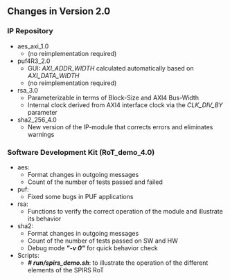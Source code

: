 ## Changes in Version 2.0 ##

### IP Repository ###

- aes\_axi\_1.0
	- (no reimplementation required)
- puf4R3\_2.0   
	- GUI: *AXI\_ADDR\_WIDTH* calculated automatically based on *AXI\_DATA\_WIDTH*
	- (no reimplementation required)
- rsa\_3.0      
	- Parameterizable in terms of Block-Size and AXI4 Bus-Width
	- Internal clock derived from AXI4 interface clock via the *CLK\_DIV\_BY* parameter					   
- sha2\_256_4.0 
	- New version of the IP-module that corrects errors and eliminates warnings

### Software Development Kit (RoT\_demo\_4.0) ###

- aes:  
	- Format changes in outgoing messages
	- Count of the number of tests passed and failed
- puf:  
	- Fixed some bugs in PUF applications
- rsa:
	- Functions to verify the correct operation of the module and illustrate its behavior   		  
- sha2: 
	- Format changes in outgoing messages
	- Count of the number of tests passed on SW and HW
	- Debug mode ***"-v 0"*** for quick behavior check
- Scripts: 
	- ***# run/spirs_demo.sh***: to illustrate the operation of the different elements of the SPIRS RoT
